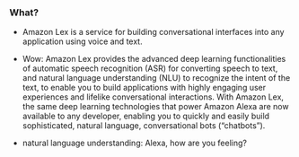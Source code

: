 ### What?
  - Amazon Lex is a service for building conversational interfaces into any application
    using voice and text.
  - Wow: Amazon Lex provides the advanced deep learning functionalities 
  of automatic speech recognition (ASR) for converting speech to text, and 
  natural language understanding (NLU) to recognize the intent of the text, 
  to enable you to build applications with highly engaging user experiences and
  lifelike conversational interactions. With Amazon Lex, the same deep learning 
  technologies that power Amazon Alexa are now available to any developer, enabling 
  you to quickly and easily build sophisticated, natural language, conversational bots (“chatbots”).
  
  - natural language understanding: Alexa, how are you feeling?
  
